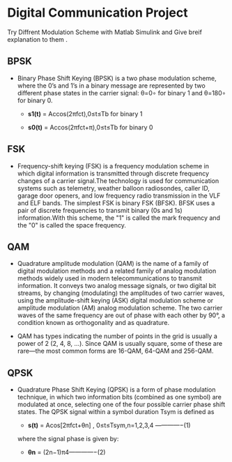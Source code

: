 # Digital Communication Project


  Try Diffrent Modulation Scheme with Matlab Simulink and Give breif explanation to them .

## BPSK
 - Binary Phase Shift Keying (BPSK) is a two phase modulation scheme, where the 0’s and 1’s in a binary message are represented by two different phase states in the carrier signal: θ=0∘ for binary 1 and θ=180∘ for binary 0.
 
            
      - **s1(t)** = Accos(2πfct),0≤t≤Tb for binary 1
      
      - **s0(t)** = Accos(2πfct+π),0≤t≤Tb for binary 0
## FSK
- Frequency-shift keying (FSK) is a frequency modulation scheme in which digital information is transmitted through discrete frequency changes of a carrier signal.The technology is used for communication systems such as telemetry, weather balloon radiosondes, caller ID, garage door openers, and low frequency radio transmission in the VLF and ELF bands. The simplest FSK is binary FSK (BFSK). BFSK uses a pair of discrete frequencies to transmit binary (0s and 1s) information.With this scheme, the "1" is called the mark frequency and the "0" is called the space frequency.
    
## QAM
- Quadrature amplitude modulation (QAM) is the name of a family of digital modulation methods and a related family of analog modulation methods widely used in modern telecommunications to transmit information. It conveys two analog message signals, or two digital bit streams, by changing (modulating) the amplitudes of two carrier waves, using the amplitude-shift keying (ASK) digital modulation scheme or amplitude modulation (AM) analog modulation scheme. The two carrier waves of the same frequency are out of phase with each other by 90°, a condition known as orthogonality and as quadrature.

 - QAM has types indicating the number of points in the grid is usually a power of 2 (2, 4, 8, …). Since QAM is usually square, some of these are rare—the most common forms are 16-QAM, 64-QAM and 256-QAM. 

## QPSK
- Quadrature Phase Shift Keying (QPSK) is a form of phase modulation technique, in which two information bits (combined as one symbol) are modulated at once, selecting one of the four possible carrier phase shift states. The QPSK signal within a symbol duration Tsym is defined as

   -  **s(t)** = Acos[2πfct+θn] , 0≤t≤Tsym,n=1,2,3,4 ————−(1)
   
    where the signal phase is given by:

   -  **θn** = (2n−1)π4————−(2)


